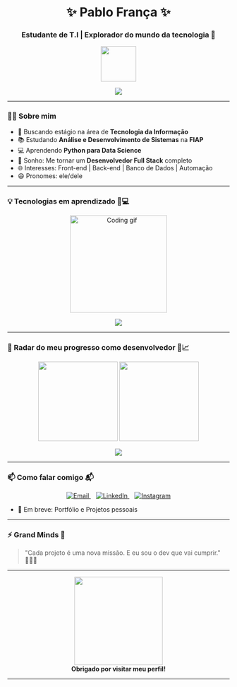 <h1 align="center">✨ Pablo França ✨</h1>
<h3 align="center">Estudante de T.I | Explorador do mundo da tecnologia 🚀</h3>

<p align="center">
  <img src="https://media.giphy.com/media/LMt9638dO8dftAjtco/giphy.gif" width="80">
</p>

<div align="center">
  <img src="https://readme-typing-svg.demolab.com?font=Fira+Code&weight=700&size=35&pause=1500&color=00FFFF&background=00000000&width=550&lines=Codificando+o+futuro;Construindo+solu%C3%A7%C3%B5es;Apaixonado+por+tecnologia;Pablo+Fran%C3%A7a" />
</div>

---

### 👨‍💻 Sobre mim

- 🔭 Buscando estágio na área de **Tecnologia da Informação**
- 📚 Estudando **Análise e Desenvolvimento de Sistemas** na **FIAP**
- 💻 Aprendendo **Python para Data Science** 
- 🎯 Sonho: Me tornar um **Desenvolvedor Full Stack** completo
- 🌐 Interesses: Front-end | Back-end | Banco de Dados | Automação
- 😄 Pronomes: ele/dele

---

### 💡 Tecnologias em aprendizado 🧠💻

<p align="center">
  <img src="https://media.giphy.com/media/qgQUggAC3Pfv687qPC/giphy.gif" width="220" alt="Coding gif">
</p>

<p align="center">
  <img src="https://skillicons.dev/icons?i=python,html,css,javascript,git,github,linux,vscode" />
</p>

---

### 📡 Radar do meu progresso como desenvolvedor 🚀📈

<p align="center">
  <img height="180em" src="https://github-readme-stats.vercel.app/api?username=pablofranca-tech&show_icons=true&theme=radical&count_private=true" />
  <img height="180em" src="https://github-readme-stats.vercel.app/api/top-langs/?username=pablofranca-tech&layout=compact&theme=radical&hide=c" />
</p>

<p align="center">
  <img src="https://github-readme-streak-stats.herokuapp.com/?user=pablofranca-tech&theme=radical" />
</p>

---

### 📫 Como falar comigo 📬

<p align="center">
  <a href="mailto:pabloesdrasfranca@gmail.com" target="_blank">
    <img src="https://img.shields.io/badge/Email-EA4335?style=for-the-badge&logo=gmail&logoColor=white" alt="Email" />
  </a>
  &nbsp;&nbsp;
  <a href="https://www.linkedin.com/in/pablo-fran%C3%A7a-a2307124a" target="_blank">
    <img src="https://img.shields.io/badge/LinkedIn-0077B5?style=for-the-badge&logo=linkedin&logoColor=white" alt="LinkedIn" />
  </a>
  &nbsp;&nbsp;
  <a href="https://www.instagram.com/pl_franca" target="_blank">
    <img src="https://img.shields.io/badge/Instagram-E4405F?style=for-the-badge&logo=instagram&logoColor=white" alt="Instagram" />
  </a>
</p>

- 💼 Em breve: Portfólio e Projetos pessoais

---

### ⚡ Grand Minds  🌟

> "Cada projeto é uma nova missão. E eu sou o dev que vai cumprir." 👨‍🚀✨

---

<p align="center">
  <img src="https://media.giphy.com/media/jRf5fsn8G6YaogAWxn/giphy.gif" width="200">
  <br>
  <strong>Obrigado por visitar meu perfil!</strong>
</p>

---

